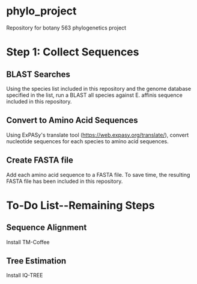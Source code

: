 # phylo_project
Repository for botany 563 phylogenetics project

# Step 1: Collect Sequences

## BLAST Searches

Using the species list included in this repository and the genome database specified in the list, run a BLAST all species against E. affinis sequence included in this repository. 

## Convert to Amino Acid Sequences

Using ExPASy's translate tool (https://web.expasy.org/translate/), convert nucleotide sequences for each species to amino acid sequences.

## Create FASTA file

Add each amino acid sequence to a FASTA file. To save time, the resulting FASTA file has been included in this repository.

# To-Do List--Remaining Steps

## Sequence Alignment

Install TM-Coffee

## Tree Estimation

Install IQ-TREE
